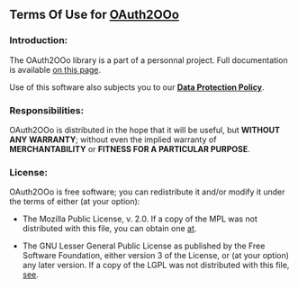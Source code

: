 ## Terms Of Use for [OAuth2OOo](https://github.com/prrvchr/OAuth2OOo)

### Introduction:

The OAuth2OOo library is a part of a personnal project.
Full documentation is available [on this page](https://prrvchr.github.io/OAuth2OOo).

Use of this software also subjects you to our [**Data Protection Policy**](https://prrvchr.github.io/OAuth2OOo/OAuth2OOo/registration/PrivacyPolicy_en).

### Responsibilities:

OAuth2OOo is distributed in the hope that it will be useful, but **WITHOUT ANY WARRANTY**; without even the implied warranty of **MERCHANTABILITY** or **FITNESS FOR A PARTICULAR PURPOSE**.

### License:

OAuth2OOo is free software; you can redistribute it and/or modify it under the terms of either (at your option):

- The Mozilla Public License, v. 2.0. If a copy of the MPL was not distributed with this file, you can obtain one [at](http://mozilla.org/MPL/2.0/).

- The GNU Lesser General Public License as published by the Free Software Foundation, either version 3 of the License, or (at your option) any later version. If a copy of the LGPL was not distributed with this file, [see](http://www.gnu.org/licenses/).
